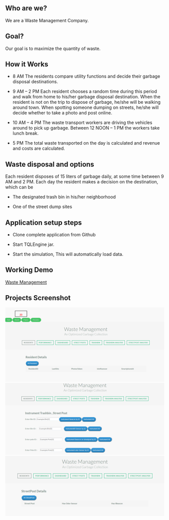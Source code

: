 ## Who are we?
We are a Waste Management Company.

## Goal?
Our goal is to maximize the quantity of waste.

## How it Works

* 8 AM
The residents compare utility functions and decide their garbage disposal destinations.

* 9 AM – 2 PM
Each resident chooses a random time during this period and walk from home to his/her garbage disposal destination. When the resident is not on the trip to dispose of garbage, he/she will be walking around town. When spotting someone dumping on streets, he/she will decide whether to take a photo and post online.

* 10 AM – 4 PM
The waste transport workers are driving the vehicles around to pick up garbage. Between 12 NOON – 1 PM the workers take lunch break.

* 5 PM
The total waste transported on the day is calculated and revenue and costs are calculated.

## Waste disposal and options
Each resident disposes of 15 liters of garbage daily, at some time between 9 AM and 2 PM. Each day the resident makes a decision on the destination, which can be

* The designated trash bin in his/her neighborhood

* One of the street dump sites

## Application setup steps

* Clone complete application from Github

* Start TQLEngine jar.

* Start the simulation, This will automatically load data.

## Working Demo
[Waste Management](http://54.152.237.135:8080/index.html)

## Projects Screenshot


![alt Screen1](https://github.com/atomiton/TiESVHack-WasteManagement/blob/master/WasteManagement/images/WasteMgmt_Screen_1.png)
![alt Screen2](https://github.com/atomiton/TiESVHack-WasteManagement/blob/master/WasteManagement/images/WasteMgmt_Screen_2.PNG)
![alt Screen3](https://github.com/atomiton/TiESVHack-WasteManagement/blob/master/WasteManagement/images/WasteMgmt_Screen_3.PNG)
